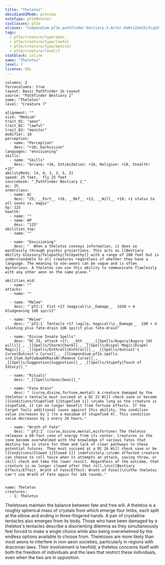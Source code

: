 ```yaml
---
title: "Theletos"
obsidianUIMode: preview
noteType: pf2eMonster
cssClasses: pf2e
aliases: "Compendium.pf2e.pathfinder-bestiary-2.Actor.OaKx1ZaU25i3cypS" 
tags:
  - pf2e/creature/type/aeon
  - pf2e/creature/type/lawful
  - pf2e/creature/type/monitor
  - pf2e/creature/level/7
statblock: inline
name: "Theletos"
level: 7
license: OGL
---
```


```statblock
columns: 2
forcecolumns: true
layout: Basic Pathfinder 2e Layout
source: "Pathfinder Bestiary 2"
name: "Theletos"
level: "Creature 7"

alignment: ""
size: "Medium"
trait_01: "aeon"
trait_02: "lawful"
trait_03: "monitor"
modifier: 18
perception:
  - name: "Perception"
    desc: "+18; Darkvision"
languages: "envisioning"
skills:
  - name: "Skills"
    desc: "Arcana: +16, Intimidation: +16, Religion: +18, Stealth: +15"
abilityMods: [4, 4, 3, 3, 5, 3]
speed: 25 feet,  fly 25 feet
sourcebook: "_Pathfinder Bestiary 2_"
ac: 25
armorclass:
  - name: AC
    desc: "25; __Fort__ +16, __Ref__ +13, __Will__ +18; +1 status to all saves vs. magic"
hp: 125
health:
  - name: ""
  - name: HP
    desc: "125"
abilities_top:
  - name: ""

  - name: "Envisioning"
    desc: "  When a theletos conveys information, it does so wordlessly through psychic projections. This acts as [[Bestiary Ability Glossary/Telepathy|Telepathy]] with a range of 100 feet but is understandable to all creatures regardless of whether they have a language. The meaning to non-aeons can be vague and is often mysterious. A theletos can use this ability to communicate flawlessly with any other aeon on the same plane."

abilities_mid:
  - name: ""
attacks:
  - name: ""

  - name: "Melee"
    desc: "`pf2:1` Fist +17 (magical)\n__Damage__  2d10 + 4 bludgeoning 1d6 spirit"

  - name: "Melee"
    desc: "`pf2:1` Tentacle +17 (agile, magical)\n__Damage__  2d8 + 4 slashing plus fate-drain 1d6 spirit plus fate-drain"

  - name: "Divine Innate Spells"
    desc: "DC 25, attack +17; __4th __  _[[Spells/Augury|Augury (At will)]]_, _[[Spells/Charm|Charm]]_, _[[Spells/Dispel Magic|Dispel Magic]]_, _[[Spells/Enthrall|Enthrall]]_, _[[Spells/Outcast's Curse|Outcast's Curse]]_, _[[Compendium.pf2e.spells-srd.Item.OyFCwQuw8XRazsNr|Remove Curse]]_, _[[Spells/Suggestion|Suggestion]]_, _[[Spells/Stupefy|Touch of Idiocy]]_"

  - name: "Rituals"
    desc: "_[[Spells/Geas|Geas]]_"

  - name: "Fate Drain"
    desc: " (curse,divine,fortune,mental) A creature damaged by the theletos's tentacle must succeed at a DC 22 Will check save or become [[Conditions/Stupefied 1|Stupefied 1]].\n\nAs long as the creature is stupefied, it can no longer benefit from fortune effects. If the target fails additional saves against this ability, the condition value increases by 1 (to a maximum of stupefied 4). This condition value decreases by 1 every 24 hours."

  - name: "Wrath of Fate"
    desc: "`pf2:2` (curse,divine,mental,misfortune) The theletos releases a 60-foot cone of energy from its center. Creatures in the cone become overwhelmed with the knowledge of various fates that destiny has in store for them and lack of clear pathways to these potential futures. They must succeed at a DC 26 Will check save or be [[Conditions/Slowed 1|Slowed 1]] indefinitely.\n\nAn affected creature can choose to roll twice when it attempts an attack, saving throw, or skill check and take the lower result. Regardless of the outcome, that creature is no longer slowed after that roll.\n\n[[Bestiary Effects/Effect_ Wrath of Fate|Effect: Wrath of Fate]]\n\nThe theletos can't use Wrath of Fate again for 1d4 rounds."
 
```

```encounter-table
name: Theletos
creatures:
  - 1: Theletos
```



Theletoses maintain the balance between fate and free will. A theletos is a roughly spherical mass of crystals from which emerge four limbs, each split at the elbow and ending in three-fingered hands. A pair of crystalline tentacles also emerges from its body. Those who have been damaged by a theletos's tentacles describe a disorienting dilemma as they simultaneously feel forced to make a single choice while also being overwhelmed by the endless options available to choose from. Theletoses are more likely than most aeons to interfere in non-aeon societies, particularly in regions with draconian laws. Their involvement is twofold; a theletos concerns itself with both the freedom of individuals and the laws that restrict these individuals, even when the two are in opposition.
